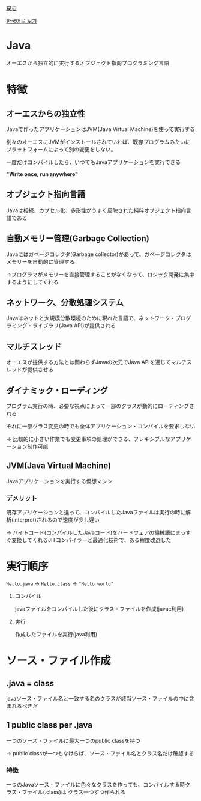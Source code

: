 [戻る](./README-jp.md)

[한국어로 보기](./0.Java.md)

# Java

オーエスから独立的に実行するオブジェクト指向プログラミング言語

# 特徴

## オーエスからの独立性

Javaで作ったアプリケーションはJVM(Java Virtual Machine)を使って実行する

別々のオーエスにJVMがインストールされていれば、既存プログラムみたいにプラットフォームによって別の変更をしない。

一度だけコンパイルしたら、いつでもJavaアプリケーションを実行できる

**"Write once, run anywhere"**

## オブジェクト指向言語

Javaは相続、カプセル化、多形性がうまく反映された純粋オブジェクト指向言語である

## 自動メモリー管理(Garbage Collection)

Javaにはガベージコレクタ(Garbage collector)があって、ガベージコレクタはメモリーを自動的に管理する

→プログラマがメモリーを直接管理することがなくなって、ロジック開発に集中するようにしてくれる

## ネットワーク、分散処理システム

Javaはネットと大規模分散環境のために現れた言語で、ネットワーク・プログラミング・ライブラリ(Java API)が提供される

## マルチスレッド

オーエスが提供する方法とは関わらずJavaの次元でJava APIを通じてマルチスレッドが提供させる

## ダイナミック・ローディング

プログラム実行の時、必要な視点によって一部のクラスが動的にローディングされる

それに一部クラス変更の時でも全体アプリケーション・コンパイルを要求しない

→ 比較的に小さい作業でも変更事項の処理ができる、フレキシブルなアプリケーション制作可能

## JVM(Java Virtual Machine)

Javaアプリケーションを実行する仮想マシン

### デメリット

既存アプリケーションと違って、コンパイルしたJavaファイルは実行の時に解析(interpret)されるので速度が少し遅い

→ バイトコード(コンパイルしたJavaコード)をハードウェアの機械語にまっすぐ変換してくれるJITコンパイラーと最適化技術で、ある程度改選した

# 実行順序

`Hello.java` → `Hello.class` → `"Hello world"`

1. コンパイル

    javaファイルをコンパイルした後にクラス・ファイルを作成(javac利用)

2. 実行

    作成したファイルを実行(java利用)

# ソース・ファイル作成

## .java = class

javaソース・ファイル名と一致する名のクラスが該当ソース・ファイルの中に含まれるべきだ

## 1 public class per .java

一つのソース・ファイルに最大一つのpublic classを持つ

→ public classが一つもなけらば、ソース・ファイル名とクラス名だけ確認する

### 特徴

一つのJavaソース・ファイルに色々なクラスを作っても、コンパイルする時クラス・ファイル(.class)は クラス一つずつ作られる
